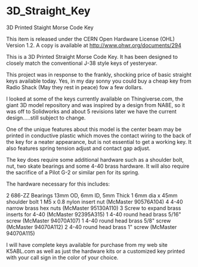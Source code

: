 # 3D_Straight_Key
3D Printed Staight Morse Code Key

This item is released under the CERN Open Hardware License (OHL) Version 1.2. A copy is available at http://www.ohwr.org/documents/294

This is a 3D Printed Straight Morse Code Key. It has been designed to closely match the conventional J-38 style keys of yesteryear. 

This project was in response to the frankly, shocking price of basic straight keys available today. Yes, in my day sonny you could buy a cheap key from Radio Shack (May they rest in peace) fow a few dollars. 

I looked at some of the keys currently available on Thingiverse.com, the giant 3D model repository and was inspired by a design from NA8E, so it was off to Solidworks and about 5 revisions later we have the current design.....still subject to change. 

One of the unique features about this model is the center beam may be printed in conductive plastic which moves the contact wiring to the back of the key for a neater appearance, but is not essential to get a working key. It also features spring tension adjust and contact gap adjust. 

The key does require some additional hardware such as a shoulder bolt, nut, two skate bearings and some 4-40 brass hardware. It will also require the sacrifice of a Pilot G-2 or similar pen for its spring. 

The hardware necessary for this includes:

2 686-ZZ Bearings 13mm OD, 6mm ID, 5mm Thick
1 6mm dia x 45mm shoulder bolt
1 M5 x 0.8 nylon insert nut (McMaster 90576A104)
4 4-40 narrow brass hex nuts (McMaster 95130A110)
3 Screw to expand brass inserts for 4-40 (McMaster 92395A315)
1 4-40 round head brass 5/16" screw (McMaster 94070A107)
1 4-40 round head brass 5/8" screw (McMaster 94070A112)
2 4-40 round head brass 1" screw (McMaster 94070A115)

I will have complete keys available for purchase from my web site K5ABL.com as well as just the hardware kits or a customized key printed with your call sign in the color of your choice. 
